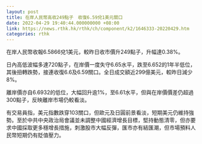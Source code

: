 ```yaml
---
layout: post
title: 在岸人民幣高收249點子　收復6.59兌1美元關口
date: 2022-04-29 19:40:44.000000000 +08:00
link: https://news.rthk.hk/rthk/ch/component/k2/1646333-20220429.htm
categories: rthk
---
```


在岸人民幣收報6.5866兌1美元，較昨日收市價升249點子，升幅達0.38%。

日內高低波幅多達720點子，在岸價一度失守6.65水平，跌至6.652的1年半低位，其後扭轉跌勢，接連收復6.6及6.59關口。全日成交額近299億美元，較昨日減少8%。

離岸價亦自6.6932的低位，大幅回升逾1%，至6.61水平，但與在岸價價差仍超過300點子，反映離岸市場仍較看淡。

有交易員指，美元指數跌穿103關口，但歐元及日圓前景看淡，短期美元仍維持強勢。至於中共中央政治局會議並未調整中國經濟增長目標，堅持動態清零，但亦要求中國採取更多穩增長措施，刺激股市大幅反彈，匯市亦有結匯潮，但市場預料人民幣短期仍有貶值壓力。
